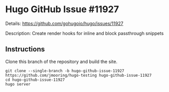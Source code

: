 # Hugo GitHub Issue #11927

Details: <https://github.com/gohugoio/hugo/issues/11927>

Description: Create render hooks for inline and block passthrough snippets

## Instructions

Clone this branch of the repository and build the site.

```text
git clone --single-branch -b hugo-github-issue-11927 https://github.com/jmooring/hugo-testing hugo-github-issue-11927
cd hugo-github-issue-11927
hugo server
```
